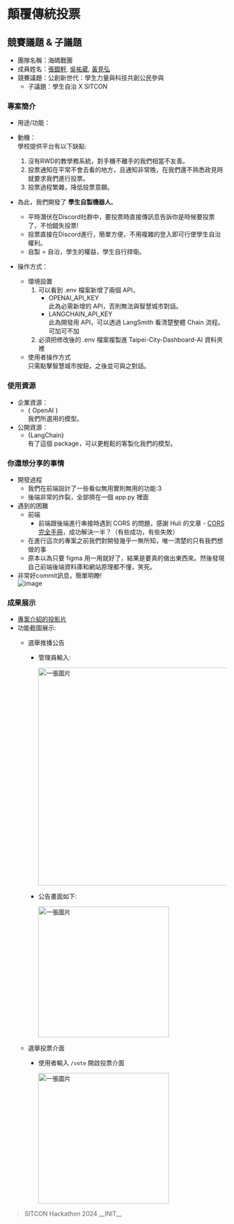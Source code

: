 # 顛覆傳統投票

## 競賽議題 & 子議題
- 團隊名稱：海碼戰團
- 成員姓名：[張銀軒](https://github.com/Argentum11), [吳𧙗葳](https://github.com/350016z), [黃見弘](https://github.com/wilsoncodehard)
- 競賽議題：公創新世代：學生力量與科技共創公民參與
    - 子議題：學生自治 X SITCON


### 專案簡介
- 用途/功能：

- 動機：<br>
  學校提供平台有以下缺點:
    1. 沒有RWD的教學務系統，對手機不離手的我們相當不友善。
    2. 投票通知在平常不會去看的地方，且通知非常晚，在我們還不熟悉政見時就要求我們進行投票。
    3. 投票過程繁雜，降低投票意願。<br>
 - 為此，我們開發了 **學生自製機器人**。
     - 平時潛伏在Discord社群中，要投票時直接傳訊息告訴你是時候要投票了，不怕錯失投票!
     - 投票直接在Discord進行，簡單方便，不用複雜的登入即可行使學生自治權利。
     - 自製 = 自治，學生的權益，學生自行捍衛。 

  

- 操作方式：
    - 環境設置
        1. 可以看到 .env 檔案新增了兩個 API，
            * OPENAI_API_KEY<br>
            此為必需新增的 API，否則無法與智慧城市對話。
            * LANGCHAIN_API_KEY<br>
            此為開發用 API，可以透過 LangSmith 看清楚整體 Chain 流程。可加可不加
        2. 必須把修改後的 .env 檔案複製進 Taipei-City-Dashboard-AI 資料夾裡
    - 使用者操作方式<br>
        只需點擊智慧城市按鈕，之後並可與之對話。

### 使用資源
- 企業資源：
    - { OpenAI }<br>
    我們所選用的模型。
- 公開資源：
    - {LangChain}<br>
    有了這個 package，可以更輕鬆的客製化我們的模型。

### 你還想分享的事情
- 開發過程
  - 我們在前端設計了一些看似無用實則無用的功能:3
  - 後端非常的炸裂，全部擠在一個 app.py 裡面
- 遇到的困難
  - 前端
    - 前端跟後端進行串接時遇到 CORS 的問題，感謝 Huli 的文章 - [CORS 完全手冊](https://blog.huli.tw/2021/02/19/cors-guide-1/)，成功解決一半？（有些成功，有些失敗）
  - 在進行這次的專案之前我們對開發幾乎一無所知，唯一清楚的只有我們想做的事
  - 原本以為只要 figma 用一用就好了，結果是要真的做出東西來。然後發現自己前端後端資料庫和網站原理都不懂，笑死。
- 非常好commit訊息，簡單明瞭!<br>
![image](https://hackmd.io/_uploads/SkfcTPvvA.png)

### 成果展示
- [專案介紹的投影片](SITCON_present.pdf)
- 功能截圖展示:
    - 選舉推播公告
        - 管理員輸入:

           <img src="https://github.com/Voting-Redefined/.github/assets/100845242/6e274288-4301-46b3-b42e-7f540711bf60" width="500"  alt="一張圖片">
           
        - 公告畫面如下:

           <img src="https://github.com/Voting-Redefined/.github/assets/100845242/9dc44346-98cc-465c-b7e7-7e333db67706" width="300" alt="一張圖片"> 
           
    - 選舉投票介面
        - 使用者輸入 `/vote` 開啟投票介面
          
          <img src="https://github.com/Voting-Redefined/.github/assets/100845242/882ab001-1488-4fe2-bed7-dac56fd9cc29" width="300" alt="一張圖片"> 


> SITCON Hackathon 2024 \_\_INIT\_\_
